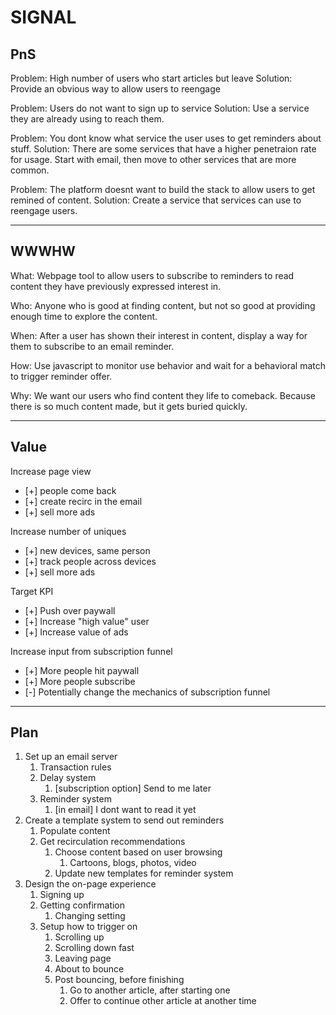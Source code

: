 # SIGNAL

## PnS

Problem: High number of users who start articles but leave
Solution: Provide an obvious way to allow users to reengage

Problem: Users do not want to sign up to service
Solution: Use a service they are already using to reach them.

Problem: You dont know what service the user uses to get reminders about stuff.
Solution: There are some services that have a higher penetraion rate for usage. Start with email, then move to other services that are more common.

Problem: The platform doesnt want to build the stack to allow users to get remined of content.
Solution: Create a service that services can use to reengage users.

---

## WWWHW

What: Webpage tool to allow users to subscribe to reminders to read content they have previously expressed interest in.

Who: Anyone who is good at finding content, but not so good at providing enough time to explore the content.

When: After a user has shown their interest in content, display a way for them to subscribe to an email reminder.

How: Use javascript to monitor use behavior and wait for a behavioral match to trigger reminder offer.

Why: We want our users who find content they life to comeback. Because there is so much content made, but it gets buried quickly.

---

## Value

Increase page view
- [+] people come back
- [+] create recirc in the email	
- [+] sell more ads
 
Increase number of uniques
- [+] new devices, same person
- [+] track people across devices	
- [+] sell more ads

Target KPI
- [+] Push over paywall
- [+] Increase "high value" user
- [+] Increase value of ads
	
Increase input from subscription funnel
- [+] More people hit paywall
- [+] More people subscribe
- [-] Potentially change the mechanics of subscription funnel

---

## Plan

1. Set up an email server
	1. Transaction rules 
	2. Delay system
		1. [subscription option] Send to me later
	3. Reminder system	
		1. [in email] I dont want to read it yet
2. Create a template system to send out reminders
	1. Populate content
	2. Get recirculation recommendations
		1. Choose content based on user browsing
			1. Cartoons, blogs, photos, video
		2. Update new templates for reminder system
3. Design the on-page experience
	1. Signing up
	2. Getting confirmation
		1. Changing setting
	3. Setup how to trigger on
		1. Scrolling up
		2. Scrolling down fast
		3. Leaving page
		4. About to bounce
		5. Post bouncing, before finishing
			1. Go to another article, after starting one
			2. Offer to continue other article at another time
